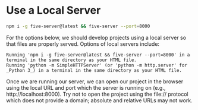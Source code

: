 # Use a Local Server

```sh
npm i -g five-server@latest && five-server --port=8000
```

For the options below, we should develop projects using a local server so that files are properly served. Options of local servers include:

    Running 'npm i -g five-server@latest && five-server --port=8000' in a terminal in the same directory as your HTML file.
    Running 'python -m SimpleHTTPServer' (or 'python -m http.server' for _Python 3_) in a terminal in the same directory as your HTML file.

Once we are running our server, we can open our project in the browser using the local URL and port which the server is running on (e.g., http://localhost:8000). Try not to open the project using the file:// protocol which does not provide a domain; absolute and relative URLs may not work.